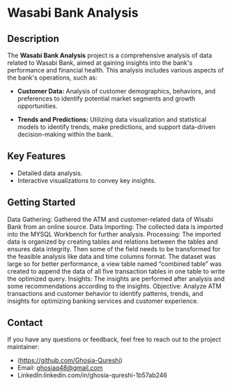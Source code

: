 # Wasabi Bank Analysis

## Description

The **Wasabi Bank Analysis** project is a comprehensive analysis of data related to Wasabi Bank, aimed at gaining insights into the bank's performance and financial health. This analysis includes various aspects of the bank's operations, such as:

- **Customer Data:** Analysis of customer demographics, behaviors, and preferences to identify potential market segments and growth opportunities.

- **Trends and Predictions:** Utilizing data visualization and statistical models to identify trends, make predictions, and support data-driven decision-making within the bank.

## Key Features

- Detailed data analysis.
- Interactive visualizations to convey key insights.

## Getting Started

Data Gathering: Gathered the ATM and customer-related data of Wisabi Bank from an online source. 
Data Importing: The collected data is imported into the MYSQL Workbench for further analysis.
Processing: The imported data is organized by creating tables and relations between the tables and ensures data integrity. Then some of the field needs to be transformed for the feasible analysis like data and time columns format. The dataset was large so for better performance, a view table named “combined table” was created to append the data of all five transaction tables in one table to write the optimized query.
Insights: The insights are performed after analysis and some recommendations according to the insights.
Objective:
Analyze ATM transactions and customer behavior to identify patterns, trends, and insights for optimizing banking services and customer experience.


## Contact

If you have any questions or feedback, feel free to reach out to the project maintainer:

- (https://github.com/Ghosia-Qureshi)
- Email: ghosiaq48@gmail.com
- LinkedIn:linkedin.com/in/ghosia-qureshi-1b57ab246
